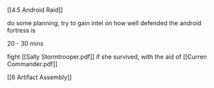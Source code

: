 [[4.5 Android Raid]]

do some planning, try to gain intel on how well defended the android fortress is

20 - 30 mins

fight [[Sally Stormtrooper.pdf]] if she survived, with the aid of [[Curren Commander.pdf]]

[[6 Artifact Assembly]]